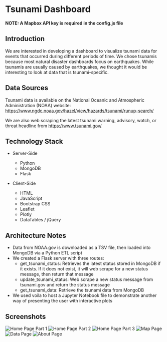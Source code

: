 # Tsunami Dashboard
**NOTE: A Mapbox API key is required in the config.js file**

## Introduction
We are interested in developing a dashboard to visualize tsunami data for events that occurred during different periods of time. We chose tsunamis because most natural disaster dashboards focus on earthquakes. While tsunamis are usually caused by earthquakes, we thought it would be interesting to look at data that is tsunami-specific. 


## Data Sources
Tsunami data is available on the National Oceanic and Atmospheric Administration (NOAA) website: https://www.ngdc.noaa.gov/hazel/view/hazards/tsunami/runup-search/

We are also web scraping the latest tsunami warning, advisory, watch, or threat headline from https://www.tsunami.gov/


## Technology Stack

* Server-Side
    * Python
    * MongoDB
    * Flask
    

* Client-Side
    * HTML
    * JavaScript
    * Bootstrap CSS
    * Leaflet
    * Plotly
    * DataTables / jQuery

## Architecture Notes
* Data from NOAA.gov is downloaded as a TSV file, then loaded into MongoDB via a Python ETL script
* We created a Flask server with three routes:
    * get_tsunami_status: Retrieves the latest status stored in MongoDB if it exists.  If it does not exist, it will web scrape for a new status message, then return that message
    * update_tsunami_status: Web scrape a new status message from tsunami.gov and return the status message
    * get_tsunami_data: Retrieve the tsunami data from MongoDB
* We used voila to host a Jupyter Notebook file to demonstrate another way of presenting the user with interactive plots

## Screenshots
<img src="https://github.com/gtslee/Project_2_Tsunami_Dashboard/blob/master/Website-Screenshots/Homepage1.png" alt="Home Page Part 1"/>

<img src="https://github.com/gtslee/Project_2_Tsunami_Dashboard/blob/master/Website-Screenshots/Homepage2.png" alt="Home Page Part 2"/>

<img src="https://github.com/gtslee/Project_2_Tsunami_Dashboard/blob/master/Website-Screenshots/Homepage3.png" alt="Home Page Part 3"/>

<img src="https://github.com/gtslee/Project_2_Tsunami_Dashboard/blob/master/Website-Screenshots/Mappage1.png" alt="Map Page"/>

<img src="https://github.com/gtslee/Project_2_Tsunami_Dashboard/blob/master/Website-Screenshots/Datapage1.png" alt="Data Page"/>

<img src="https://github.com/gtslee/Project_2_Tsunami_Dashboard/blob/master/Website-Screenshots/Aboutpage1.png" alt="About Page"/>







